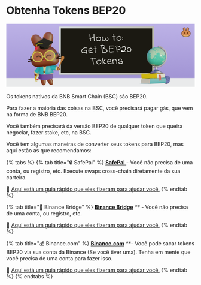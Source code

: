 # Obtenha Tokens BEP20

![](<../.gitbook/assets/how-to-get-bep20-tokens-header (1).png>)

Os tokens nativos da BNB Smart Chain (BSC) são BEP20.&#x20;

Para fazer a maioria das coisas na BSC, você precisará pagar gás, que vem na forma de BNB BEP20.&#x20;

Você também precisará da versão BEP20 de qualquer token que queira negociar, fazer stake, etc, na BSC.&#x20;

Você tem algumas maneiras de converter seus tokens para BEP20, mas aqui estão as que recomendamos:

{% tabs %}
{% tab title="🔒 SafePal" %}
[**SafePal** ](https://safepal.io/download)- Você não precisa de uma conta, ou registro, etc. Execute swaps cross-chain diretamente da sua carteira.

📖 [Aqui está um guia rápido que eles fizeram para ajudar você.](https://docs.safepal.io/safepal-app/cross-chain-swap-tutorial)
{% endtab %}

{% tab title="🌉 Binance Bridge" %}
[**Binance Bridge**](https://www.binance.org/en/bridge) _\*\*_ - Você não precisa de uma conta, ou registro, etc.

📖 [Aqui está um guia rápido que eles fizeram para ajudar você.](https://docs.binance.org/smart-chain/guides/bridge-v2.html)
{% endtab %}

{% tab title="💰 Binance.com" %}
[**Binance.com**](https://github.com/pancakeswap/pancake-document/tree/255db0c7af28df2f9c1209daa5cdbd774490a666/get-started/www.binance.com) _\*\*_- Você pode sacar tokens BEP20 via sua conta da Binance (Se você tiver uma). Tenha em mente que você precisa de uma conta para fazer isso.

📖 [Aqui está um guia rápido que eles fizeram para ajudar você.](https://www.binance.com/en/support/faq/85a1c394ac1d489fb0bfac0ef2fceafd)
{% endtab %}
{% endtabs %}

